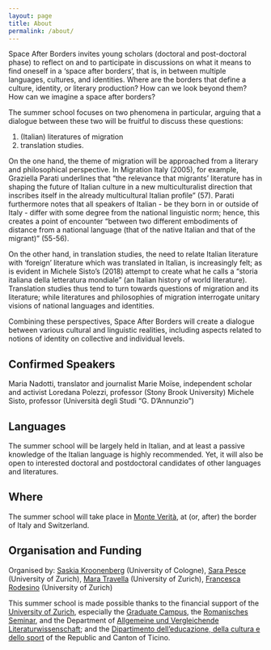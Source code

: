 ```yaml
---
layout: page
title: About
permalink: /about/
---
```


Space After Borders invites young scholars (doctoral and post-doctoral phase) to reflect on and to participate in discussions on what it means to find oneself in a ‘space after borders’, that is, in between multiple languages, cultures, and identities. Where are the borders that define a culture, identity, or literary production? How can we look beyond them? How can we imagine a space after borders?

The summer school focuses on two phenomena in particular, arguing that a dialogue between these two will be fruitful to discuss these questions: 

1. (Italian) literatures of migration
2. translation studies. 

On the one hand, the theme of migration will be approached from a literary and philosophical perspective. In Migration Italy (2005), for example, Graziella Parati underlines that “the relevance that migrants’ literature has in shaping the future of Italian culture in a new multiculturalist direction that inscribes itself in the already multicultural Italian profile” (57). Parati furthermore notes that all speakers of Italian - be they born in or outside of Italy - differ with some degree from the national linguistic norm; hence, this creates a point of encounter “between two different embodiments of distance from a national language (that of the native Italian and that of the migrant)” (55-56). 

On the other hand, in translation studies, the need to relate Italian literature with ‘foreign’ literature which was translated in Italian, is increasingly felt; as is evident in Michele Sisto’s (2018) attempt to create what he calls a “storia italiana della letteratura mondiale” (an Italian history of world literature). Translation studies thus tend to turn towards questions of migration and its literature; while literatures and philosophies of migration interrogate unitary visions of national languages and identities. 

Combining these perspectives, Space After Borders will create a dialogue between various cultural and linguistic realities, including aspects related to notions of identity on collective and individual levels.

Confirmed Speakers
---
Maria Nadotti, translator and journalist
Marie Moïse, independent scholar and activist
Loredana Polezzi, professor (Stony Brook University)
Michele Sisto, professor (Università degli Studi “G. D’Annunzio”)

Languages
---
The summer school will be largely held in Italian, and at least a passive knowledge of the Italian language is highly recommended. Yet, it will also be open to interested doctoral and postdoctoral candidates of other languages and literatures. 

Where
---
The summer school will take place in [Monte Verità](https://www.monteverita.org/en), at (or, after) the border of Italy and Switzerland. 

Organisation and Funding
---
Organised by: [Saskia Kroonenberg](https://saskia.dance/) (University of Cologne), [Sara Pesce](https://www.rose.uzh.ch/de/seminar/wersindwir/mitarbeitende/pesce.html) (University of Zurich),
[Mara Travella](https://www.rose.uzh.ch/de/forschung/doktorat/doktorierende/travella.html) (University of Zurich), [Francesca Rodesino](https://www.rose.uzh.ch/de/forschung/doktorat/doktorierende/rodesino.html) (University of Zurich)

This summer school is made possible thanks to the financial support of the [University of Zurich](https://www.uzh.ch/en.html), especially the [Graduate Campus](https://www.grc.uzh.ch/de.html), the [Romanisches Seminar](https://www.rose.uzh.ch/de.html), and the Department of [Allgemeine und Vergleichende Literaturwissenschaft](https://www.rose.uzh.ch/de/studium/faecher/avl/studies.html); and the [Dipartimento dell’educazione, della cultura e dello sport](https://www4.ti.ch/decs/dipartimento/) of the Republic and Canton of Ticino.
